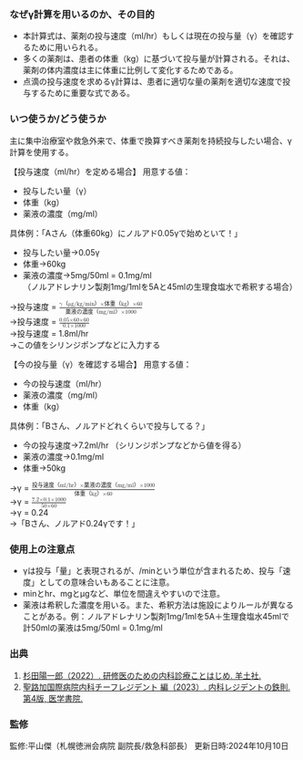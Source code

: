 ### なぜγ計算を用いるのか、その目的

* 本計算式は、薬剤の投与速度（ml/hr）もしくは現在の投与量（γ）を確認するために用いられる。
* 多くの薬剤は、患者の体重（kg）に基づいて投与量が計算される。それは、薬剤の体内濃度は主に体重に比例して変化するためである。
* 点滴の投与速度を求めるγ計算は、患者に適切な量の薬剤を適切な速度で投与するために重要な式である。

### いつ使うか/どう使うか

主に集中治療室や救急外来で、体重で換算すべき薬剤を持続投与したい場合、γ計算を使用する。


【投与速度（ml/hr）を定める場合】
用意する値：
* 投与したい量（γ）  
* 体重（kg）  
* 薬液の濃度（mg/ml）

	  
具体例：「Aさん（体重60kg）にノルアド0.05γで始めといて！」  
	
* 投与したい量→0.05γ  
* 体重→60kg  
* 薬液の濃度→5mg/50ml = 0.1mg/ml  
  （ノルアドレナリン製剤1mg/1mlを5Aと45mlの生理食塩水で希釈する場合）


<div class="math-formula">
    →投与速度 =
    <math>
        <mfrac>
        <mi>γ（μg/kg/min）×体重（kg）×60</mi>
        <mrow>
            <mi>薬液の濃度（mg/ml）×1000</mi>
        </mrow>
        </mfrac>
    </math>
    <br />→投与速度 =
    <math>
        <mfrac>
        <mi>0.05×60×60</mi>
        <mrow>
            <mi>0.1×1000</mi>
        </mrow>
        </mfrac>
    </math>
    <br />→投与速度 = 1.8ml/hr
    <br />→この値をシリンジポンプなどに入力する
</div>



【今の投与量（γ）を確認する場合】
用意する値：
* 今の投与速度（ml/hr）  
* 薬液の濃度（mg/ml）  
* 体重（kg）

	  
具体例：「Bさん、ノルアドどれくらいで投与してる？」  

* 今の投与速度→7.2ml/hr
  （シリンジポンプなどから値を得る）
* 薬液の濃度→0.1mg/ml  
* 体重→50kg


<div class="math-formula">
    →γ =
    <math>
    <mfrac>
        <mi>投与速度（ml/hr）×薬液の濃度（mg/ml）×1000</mi>
        <mrow>
        <mi>体重（kg）×60</mi>
        </mrow>
    </mfrac>
    </math>
    <br />→γ =
    <math>
    <mfrac>
        <mi>7.2×0.1×1000</mi>
        <mrow>
        <mi>50×60</mi>
        </mrow>
    </mfrac>
    </math>
    <br />→γ = 0.24 <br />→「Bさん、ノルアド0.24γです！」
</div>


### 使用上の注意点

* γは投与「量」と表現されるが、/minという単位が含まれるため、投与「速度」としての意味合いもあることに注意。
* minとhr、mgとμgなど、単位を間違えやすいので注意。
* 薬液は希釈した濃度を用いる。また、希釈方法は施設によりルールが異なることがある。例：ノルアドレナリン製剤1mg/1mlを5A＋生理食塩水45mlで計50mlの薬液は5mg/50ml = 0.1mg/ml

### 出典

1. [杉田陽一郎（2022）. 研修医のための内科診療ことはじめ. 羊土社.](https://www.m2plus.com/content/10725)  
2. [聖路加国際病院内科チーフレジデント 編（2023）. 内科レジデントの鉄則. 第4版, 医学書院.](https://www.amazon.co.jp/dp/4260051199)

### 監修
監修:平山傑（札幌徳洲会病院 副院長/救急科部長）
更新日時:2024年10月10日